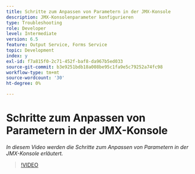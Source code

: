 ```yaml
---
title: Schritte zum Anpassen von Parametern in der JMX-Konsole
description: JMX-Konsolenparameter konfigurieren
type: Troubleshooting
role: Developer
level: Intermediate
version: 6.5
feature: Output Service, Forms Service
topic: Development
index: y
exl-id: f7a815f0-2c71-452f-baf8-da967b5ed033
source-git-commit: b3e9251bdb18a008be95c1fa9e5c79252a74fc98
workflow-type: tm+mt
source-wordcount: '30'
ht-degree: 0%

---
```



# Schritte zum Anpassen von Parametern in der JMX-Konsole

*In diesem Video werden die Schritte zum Anpassen von Parametern in der JMX-Konsole erläutert.*

>[!VIDEO](https://video.tv.adobe.com/v/335554?quality=12&learn=on)
